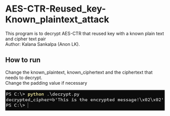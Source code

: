 # AES-CTR-Reused_key-Known_plaintext_attack
This program is to decrypt  AES-CTR that reused key with a known plain text and cipher text pair<br />
Author: Kalana Sankalpa (Anon LK).<br />

## How to run 
Change the known_plaintext, known_ciphertext and the ciphertext that needs to decrypt.<br />
Change the padding value if necessary

![alt test](usage.png)
